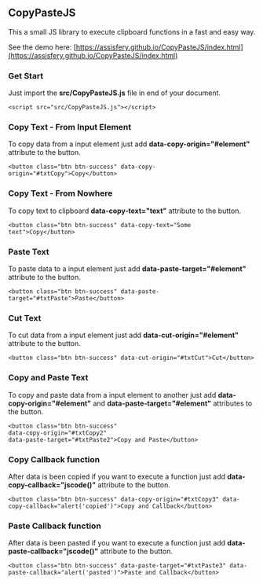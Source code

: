 
##  CopyPasteJS

This a small JS library to execute clipboard functions in a fast and easy way.

See the demo here: [https://assisfery.github.io/CopyPasteJS/index.html](https://assisfery.github.io/CopyPasteJS/index.html)


### Get Start
Just import the  **src/CopyPasteJS.js**  file in end of your document.
```
<script src="src/CopyPasteJS.js"></script>
```

### Copy Text - From Input Element
To copy data from a input element just add  **data-copy-origin="#element"**  attribute to the button.
```
<button class="btn btn-success" data-copy-origin="#txtCopy">Copy</button>
```

### Copy Text - From Nowhere
To copy text to clipboard  **data-copy-text="text"**  attribute to the button.
```
<button class="btn btn-success" data-copy-text="Some text">Copy</button>
```

### Paste Text
To paste data to a input element just add  **data-paste-target="#element"**  attribute to the button.
```
<button class="btn btn-success" data-paste-target="#txtPaste">Paste</button>
```

### Cut Text
To cut data from a input element just add  **data-cut-origin="#element"**  attribute to the button.
```
<button class="btn btn-success" data-cut-origin="#txtCut">Cut</button>
```

### Copy and Paste Text
To copy and paste data from a input element to another just add  **data-copy-origin="#element"**  and  **data-paste-target="#element"**  attributes to the button.
```
<button class="btn btn-success"
data-copy-origin="#txtCopy2"
data-paste-target="#txtPaste2">Copy and Paste</button>
```

### Copy Callback function
After data is been copied if you want to execute a function just add  **data-copy-callback="jscode()"**  attribute to the button.
```
<button class="btn btn-success" data-copy-origin="#txtCopy3" data-copy-callback="alert('copied')">Copy and Callback</button>
```

### Paste Callback function
After data is been pasted if you want to execute a function just add  **data-paste-callback="jscode()"**  attribute to the button.
```
<button class="btn btn-success" data-paste-target="#txtPaste3" data-paste-callback="alert('pasted')">Paste and Callback</button>
```
